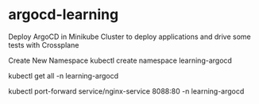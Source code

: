 # argocd-learning
Deploy ArgoCD in Minikube Cluster to deploy applications and drive some tests with Crossplane

Create New Namespace
kubectl create namespace learning-argocd

kubectl get all -n learning-argocd

kubectl port-forward service/nginx-service 8088:80 -n learning-argocd